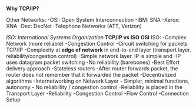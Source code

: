 **Why TCP/IP?**

Other Networks:
	-OSI: Open System Interconnection
	-IBM: SNA
	-Xerox: XNA
	-Dec: DecNet
	-Telephone Networks (ATT, Verizon)

*ISO: International Systems Organization*
**TCP/IP vs ISO OSI**
	ISO:
		-Complex Network (more reliable)
		-Congestion Control
		-Circuit switching for packets
	TCP/IP
		-Complexity at **edge of network** in end-to-end layer (transport layer. reliability/congestion control)
		-Simple network layer. IP is simple and 
		-IP uses datagram packet switching
			-No reliability (barebones)
			-Best Effort delivery approach
			-Stateless routers
				-After router forwards packet, the router does not remember that it forwarded the packet
			-Decentralized algorithms
		-Internetworking on Network Layer
			- Simpler, minimal functions, autonomy
			- No reliablility / congestion control
		-Reliability is placed in the Transport Layer
			-Reliability
			-Congestion Control
			-Flow Control
			-Connection Setup


